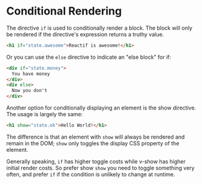 # Conditional Rendering

The directive `if` is used to conditionally render a block. The block will only be rendered if the directive's expression returns a truthy value.

```html
<h1 if="state.awesome">Reactif is awesome!</h1>
```

Or you can use the `else` directive to indicate an "else block" for if:

```html
<div if="state.money">
  You have money
</div>
<div else>
  Now you don't
</div>
```

Another option for conditionally displaying an element is the show directive. The usage is largely the same:

```html
<h1 show="state.ok">Hello World!</h1>
```

The difference is that an element with `show` will always be rendered and remain in the DOM; `show` only toggles the display CSS property of the element.

Generally speaking, `if` has higher toggle costs while v-show has higher initial render costs. So prefer show `show` 
you need to toggle something very often, and prefer `if` if the condition is unlikely to change at runtime.